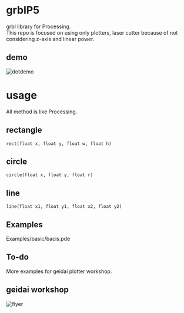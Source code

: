 # grblP5
grbl library for Processing.  
This repo is focused on using only plotters, laser cutter because of not considering z-axis and linear power.

## demo
![dotdemo](images/plotterDotDemo.gif)

# usage
All method is like Processing.  
## rectangle
```rect(float x, float y, float w, float h)```  

## circle
```circle(float x, float y, float r)```  

## line
```line(float x1, float y1, float x2, float y2)```  

## Examples
Examples/basic/bacis.pde

## To-do
More examples for geidai plotter workshop.

## geidai workshop
![flyer](images/geidaiWSScottAllen.jpg)

